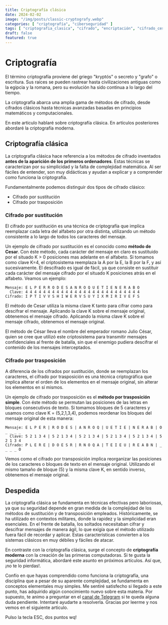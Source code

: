 ```yaml
---
title: Criptografía clásica
date: 2024-02-02
image: "/img/posts/classic-cryptografy.webp"
categories: [ "criptografía", "ciberseguridad" ]
tags: [ "criptografia_clasica", "cifrado", "encriptación", "cifrado_cesar" ]
draft: false
featured: true
---
```


# Criptografía

El término criptografía proviene del griego "kryptós" o secreto y "grafo" o escritura. Sus raíces se pueden rastrear hasta civilizaciones antiguas como la egipcia y la romana, pero su evolución ha sido continua a lo largo del tiempo.

La criptografía abarca una amplia gama de métodos de cifrado, desde cifrados clásicos hasta técnicas avanzadas basadas en principios matemáticos y computacionales.

En este articulo hablaré sobre criptografía clásica. En artículos posteriores abordaré la criptografía moderna.

## Criptografía clásica

La criptografía clásica hace referencia a los métodos de cifrado inventados **antes de la aparición de los primeros ordenadores**. Estas técnicas se caracterizan por su simplicidad y la falta de complejidad matemática. Al ser fáciles de entender, son muy didácticas y ayudan a explicar y a comprender como funciona la criptografía.

Fundamentalmente podemos distinguir dos tipos de cifrado clásico:

- Cifrado por sustitución
- Cifrado por trasposición

### Cifrado por sustitución

El cifrado por sustitución es una técnica de criptografía que implica reemplazar cada letra del alfabeto por otra distinta, utilizando un método consistente a lo largo de todos los caracteres del mensaje.

Un ejemplo de cifrado por sustitución es el conocido como **método de Cesar**. Con éste método, cada carácter del mensaje en claro es sustituido por el situado K > 0 posiciones mas adelante en el alfabeto. Si tomamos como clave K=4, el criptosistema reemplaza la A por la E, la B por la F, y así sucesivamente. El descifrado es igual de fácil, ya que consiste en sustituir cada carácter del mensaje cifrado por el situado K posiciones atrás en el alfabeto. Veamos un ejemplo:

```
Mensaje: E L P E R R O D E S A N R O Q U E T I E N E R A B O
  Clave: 4 4 4 4 4 4 4 4 4 4 4 4 4 4 4 4 4 4 4 4 4 4 4 4 4 4
Cifrado: I P T I V V S H I W E R V S U Y I X M I R I V E F S
```

El método de Cesar utiliza la misma clave K tanto para cifrar como para descifrar el mensaje. Aplicando la clave K sobre el mensaje original, obtenemos el mensaje cifrado. Aplicando la misma clave K sobre el mensaje cifrado, obtenemos el mensaje original.

El método de César lleva el nombre del emperador romano Julio César, quien se cree que utilizó este criptosistema para transmitir mensajes confidenciales al frente de batalla, sin que el enemigo pudiera descifrar el contenido de los mensajes interceptados.

### Cifrado por trasposición

A diferencia de los cifrados por sustitución, donde se reemplazan los caracteres, el cifrado por trasposición es una técnica criptográfica que implica alterar el orden de los elementos en el mensaje original, sin alterar los elementos en sí mismos.

Un ejemplo de cifrado por trasposición es el **método por trasposición simple**. Con éste método se permutan las posiciones de las letras en bloques consecutivos de texto. Si tomamos bloques de 5 caracteres y usamos como clave K = (5,2,1,3,4), podemos reordenar los bloques del mensaje original de esta manera:

```
Mensaje: E L P E R | R O D E S | A N R O Q | U E T I E | N E R A B | O _ _ _ _
  Clave: 5 2 1 3 4 | 5 2 1 3 4 | 5 2 1 3 4 | 5 2 1 3 4 | 5 2 1 3 4 | 5 2 1 3 4
Cifrado: P L E R E | D O E S R | R N O Q A | T E I E U | R E A B N | _ _ _ _ O
```

Vemos como el cifrado por transposición implica reorganizar las posiciones de los caracteres o bloques de texto en el mensaje original. Utilizando el mismo tamaño de bloque (5) y la misma clave K, en sentido inverso, obtenemos el mensaje original.

## Despedida

La criptografía clásica se fundamenta en técnicas efectivas pero laboriosas, ya que su seguridad depende en gran medida de la complejidad de los métodos de sustitución y de transposición empleados. Históricamente, se ha utilizado en contextos militares, donde la rapidez y la simplicidad eran esenciales. En el frente de batalla, los soltados necesitaban cifrar y descifrar mensajes de manera ágil, lo que exigía que el método utilizado fuera fácil de recordar y aplicar. Estas características convierten a los sistemas clásicos en muy débiles y fáciles de atacar.

En contraste con la criptografía clásica, surge el concepto de **criptografía moderna** con la creación de las primeras computadoras. Si te gusta la seguridad informática, abordaré este asunto en próximos artículos. Así que, ¡no te lo pierdas!.

Confío en que hayas comprendido como funciona la criptografía, una disciplina que a pesar de su aparente complejidad, se fundamenta en conceptos elementales muy simples. Me sentiré satisfecho si llegado a este punto, has adquirido algún conocimiento nuevo sobre esta materia. Por supuesto, te animo a preguntar en el [canal de Telegram](https://t.me/lateclaescape) si te queda alguna duda pendiente. Intentaré ayudarte a resolverla. Gracias por leerme y nos vemos en el siguiente articulo.

Pulso la tecla ESC, dos puntos wq!

